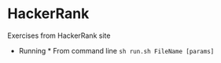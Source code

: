 # HackerRank
Exercises from HackerRank site

* Running *
From command line ```sh run.sh FileName [params]```
